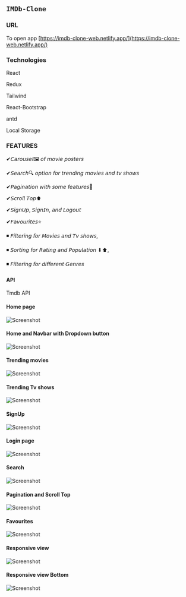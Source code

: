 

## `IMDb-Clone`

### URL
To open app
[https://imdb-clone-web.netlify.app/](https://imdb-clone-web.netlify.app/)

### Technologies
React

Redux

Tailwind

React-Bootstrap

antd

Local Storage

### FEATURES
✔𝘊𝘢𝘳𝘰𝘶𝘴𝘦𝘭🖼 𝘰𝘧 𝘮𝘰𝘷𝘪𝘦 𝘱𝘰𝘴𝘵𝘦𝘳𝘴

✔𝘚𝘦𝘢𝘳𝘤𝘩🔍 𝘰𝘱𝘵𝘪𝘰𝘯 𝘧𝘰𝘳 𝘵𝘳𝘦𝘯𝘥𝘪𝘯𝘨 𝘮𝘰𝘷𝘪𝘦𝘴 𝘢𝘯𝘥 𝘵𝘷 𝘴𝘩𝘰𝘸𝘴

✔𝘗𝘢𝘨𝘪𝘯𝘢𝘵𝘪𝘰𝘯 𝘸𝘪𝘵𝘩 𝘴𝘰𝘮𝘦 𝘧𝘦𝘢𝘵𝘶𝘳𝘦𝘴🔢

✔𝘚𝘤𝘳𝘰𝘭𝘭 𝘛𝘰𝘱⬆

✔𝘚𝘪𝘨𝘯𝘜𝘱, 𝘚𝘪𝘨𝘯𝘐𝘯, 𝘢𝘯𝘥 𝘓𝘰𝘨𝘰𝘶𝘵

✔𝘍𝘢𝘷𝘰𝘶𝘳𝘪𝘵𝘦𝘴⭐

   ◾ 𝘍𝘪𝘭𝘵𝘦𝘳𝘪𝘯𝘨 𝘧𝘰𝘳 𝘔𝘰𝘷𝘪𝘦𝘴 𝘢𝘯𝘥 𝘛𝘷 𝘴𝘩𝘰𝘸𝘴, 

   ◾ 𝘚𝘰𝘳𝘵𝘪𝘯𝘨 𝘧𝘰𝘳 𝘙𝘢𝘵𝘪𝘯𝘨 𝘢𝘯𝘥 𝘗𝘰𝘱𝘶𝘭𝘢𝘵𝘪𝘰𝘯 ⬇⬆,
   
   ◾ 𝘍𝘪𝘭𝘵𝘦𝘳𝘪𝘯𝘨 𝘧𝘰𝘳 𝘥𝘪𝘧𝘧𝘦𝘳𝘦𝘯𝘵 𝘎𝘦𝘯𝘳𝘦𝘴
#### API
Tmdb API

#### Home page
![Screenshot](https://github.com/laxman939/IMDb-Clone/blob/main/Screenshots/home-page.jpg?raw=true) 

#### Home and Navbar with Dropdown button
![Screenshot](https://github.com/laxman939/IMDb-Clone/blob/main/Screenshots/home-nabar-dropdown.jpg?raw=true) 


#### Trending movies
 ![Screenshot](https://github.com/laxman939/IMDb-Clone/blob/main/Screenshots/trending-movies.jpg?raw=true) 

 #### Trending Tv shows
![Screenshot](https://github.com/laxman939/IMDb-Clone/blob/main/Screenshots/trending-tvShows.jpg?raw=true) 

#### SignUp
![Screenshot](https://github.com/laxman939/IMDb-Clone/blob/main/Screenshots/signup.jpg?raw=true) 

#### Login page
![Screenshot](https://github.com/laxman939/IMDb-Clone/blob/main/Screenshots/login.jpg?raw=true) 

#### Search 
![Screenshot](https://github.com/laxman939/IMDb-Clone/blob/main/Screenshots/search-trending.jpg?raw=true) 

#### Pagination and Scroll Top
![Screenshot](https://github.com/laxman939/IMDb-Clone/blob/main/Screenshots/pagination-topScroll.jpg?raw=true) 

#### Favourites
![Screenshot](https://github.com/laxman939/IMDb-Clone/blob/main/Screenshots/fav-movie-all.jpg?raw=true) 

#### Responsive view
![Screenshot](https://github.com/laxman939/IMDb-Clone/blob/main/Screenshots/respinsiveView.jpg?raw=true) 

#### Responsive view Bottom
![Screenshot](https://github.com/laxman939/IMDb-Clone/blob/main/Screenshots/respinsiveViewPagination.jpg?raw=true) 




